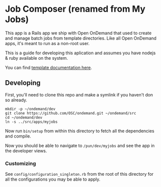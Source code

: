 # Job Composer (renamed from My Jobs)

This app is a Rails app we ship with Open OnDemand that used to create and manage batch jobs
from template directories. Like all Open OnDemand apps, it's meant to run as a non-root user.

This is a guide for developing this aplication and assumes you have nodejs & ruby available on the system.

You can find [template documentation here](https://osc.github.io/ood-documentation/latest/customization.html#custom-job-composer-templates).

## Developing

First, you'll need to clone this repo and make a symlink if you haven't don so already.

```text
mkdir -p ~/ondemand/dev
git clone https://github.com/OSC/ondemand.git ~/ondemand/src
cd ~/ondemand/dev
ln -s ../src/apps/myjobs
```

Now run `bin/setup` from within this directory to fetch all the dependencies
and compile.

Now you should be able to navigate to `/pun/dev/myjobs` and see the app
in the developer views.

### Customizing

See `config/configuration_singleton.rb` from the root of this directory for all
the configurations you may be able to apply.
